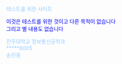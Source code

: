 <!DOCTYPE html>
<html lang="en">
<head>
    <meta charset="UTF-8">
    <meta name="viewport" content="width=device-width, initial-scale=1.0">
    테스트를 위한 사이트
</head>
<body style="color: #99ccff" >
<p style="color: blue;" size: 20pt>
    이것은 테스트를 위한 것이고 다른 목적이 없습니다<br>
    그리고 별 내용도 없습니다<br>
</p>
    <p>
        전주대학교 정보통신공학과<br>
        *****8005<br>
        송민종
    </p>
</body>
</html>
